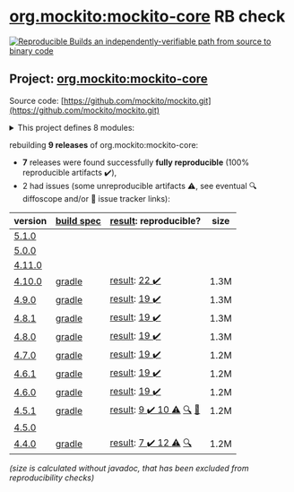 [org.mockito:mockito-core](https://search.maven.org/artifact/org.mockito/mockito-core/) RB check
=======

[![Reproducible Builds](https://reproducible-builds.org/images/logos/rb.svg) an independently-verifiable path from source to binary code](https://reproducible-builds.org/)

## Project: [org.mockito:mockito-core](https://search.maven.org/artifact/org.mockito/mockito-core/)

Source code: [https://github.com/mockito/mockito.git](https://github.com/mockito/mockito.git)

<details><summary>This project defines 8 modules:</summary>

* [org.mockito:mockito-android](https://search.maven.org/artifact/org.mockito/mockito-android/)
* [org.mockito:mockito-bom](https://search.maven.org/artifact/org.mockito/mockito-bom/)
* [org.mockito:mockito-core](https://search.maven.org/artifact/org.mockito/mockito-core/)
* [org.mockito:mockito-errorprone](https://search.maven.org/artifact/org.mockito/mockito-errorprone/)
* [org.mockito:mockito-inline](https://search.maven.org/artifact/org.mockito/mockito-inline/)
* [org.mockito:mockito-junit-jupiter](https://search.maven.org/artifact/org.mockito/mockito-junit-jupiter/)
* [org.mockito:mockito-proxy](https://search.maven.org/artifact/org.mockito/mockito-proxy/)
* [org.mockito:mockito-subclass](https://search.maven.org/artifact/org.mockito/mockito-subclass/)
</details>

rebuilding **9 releases** of org.mockito:mockito-core:
- **7** releases were found successfully **fully reproducible** (100% reproducible artifacts :heavy_check_mark:),
- 2 had issues (some unreproducible artifacts :warning:, see eventual :mag: diffoscope and/or :memo: issue tracker links):

| version | [build spec](/BUILDSPEC.md) | [result](https://reproducible-builds.org/docs/jvm/): reproducible? | size |
| -- | --------- | ------ | -- |
| [5.1.0](https://search.maven.org/artifact/org.mockito/mockito-core/5.1.0/pom) | | | |
| [5.0.0](https://search.maven.org/artifact/org.mockito/mockito-core/5.0.0/pom) | | | |
| [4.11.0](https://search.maven.org/artifact/org.mockito/mockito-core/4.11.0/pom) | | | |
| [4.10.0](https://search.maven.org/artifact/org.mockito/mockito-core/4.10.0/pom) | [gradle](mockito-4.10.0.buildspec) | [result](mockito-core-4.10.0.buildinfo): [22 :heavy_check_mark: ](mockito-core-4.10.0.buildcompare) | 1.3M |
| [4.9.0](https://search.maven.org/artifact/org.mockito/mockito-core/4.9.0/pom) | [gradle](mockito-4.9.0.buildspec) | [result](mockito-core-4.9.0.buildinfo): [19 :heavy_check_mark: ](mockito-core-4.9.0.buildcompare) | 1.3M |
| [4.8.1](https://search.maven.org/artifact/org.mockito/mockito-core/4.8.1/pom) | [gradle](mockito-4.8.1.buildspec) | [result](mockito-core-4.8.1.buildinfo): [19 :heavy_check_mark: ](mockito-core-4.8.1.buildcompare) | 1.3M |
| [4.8.0](https://search.maven.org/artifact/org.mockito/mockito-core/4.8.0/pom) | [gradle](mockito-4.8.0.buildspec) | [result](mockito-core-4.8.0.buildinfo): [19 :heavy_check_mark: ](mockito-core-4.8.0.buildcompare) | 1.3M |
| [4.7.0](https://search.maven.org/artifact/org.mockito/mockito-core/4.7.0/pom) | [gradle](mockito-4.7.0.buildspec) | [result](mockito-core-4.7.0.buildinfo): [19 :heavy_check_mark: ](mockito-core-4.7.0.buildcompare) | 1.2M |
| [4.6.1](https://search.maven.org/artifact/org.mockito/mockito-core/4.6.1/pom) | [gradle](mockito-4.6.1.buildspec) | [result](mockito-core-4.6.1.buildinfo): [19 :heavy_check_mark: ](mockito-core-4.6.1.buildcompare) | 1.2M |
| [4.6.0](https://search.maven.org/artifact/org.mockito/mockito-core/4.6.0/pom) | [gradle](mockito-4.6.0.buildspec) | [result](mockito-core-4.6.0.buildinfo): [19 :heavy_check_mark: ](mockito-core-4.6.0.buildcompare) | 1.2M |
| [4.5.1](https://search.maven.org/artifact/org.mockito/mockito-core/4.5.1/pom) | [gradle](mockito-4.5.1.buildspec) | [result](mockito-core-4.5.1.buildinfo): [9 :heavy_check_mark:  10 :warning:](mockito-core-4.5.1.buildcompare) [:mag:](mockito-core-4.5.1.diffoscope) [:memo:](https://github.com/mockito/mockito/pull/2642) | 1.2M |
| [4.5.0](https://search.maven.org/artifact/org.mockito/mockito-core/4.5.0/pom) | | | |
| [4.4.0](https://search.maven.org/artifact/org.mockito/mockito-core/4.4.0/pom) | [gradle](mockito-4.4.0.buildspec) | [result](mockito-core-4.4.0.buildinfo): [7 :heavy_check_mark:  12 :warning:](mockito-core-4.4.0.buildcompare) [:mag:](mockito-core-4.4.0.diffoscope) | 1.2M |

<i>(size is calculated without javadoc, that has been excluded from reproducibility checks)</i>
